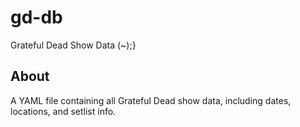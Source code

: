 # gd-db
Grateful Dead Show Data (~);}

## About
A YAML file containing all Grateful Dead show data, including dates, locations, and setlist info.
